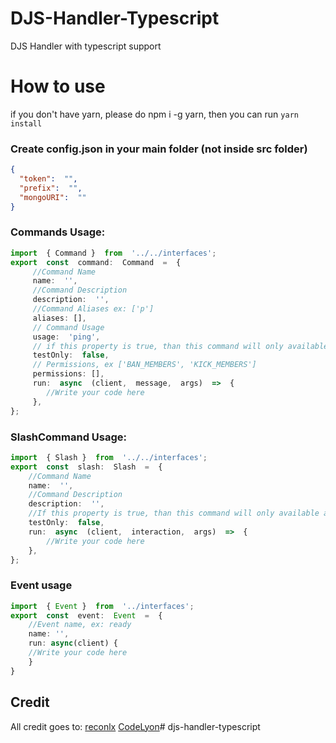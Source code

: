 # DJS-Handler-Typescript
DJS Handler with typescript support


# How to use

if you don't have yarn, please do npm i -g yarn, then you can run `yarn install`

### Create config.json in your main folder (not inside src folder)
```json
{
  "token":  "",
  "prefix":  "",
  "mongoURI":  ""
}
```


### Commands Usage:
```ts
import  { Command }  from  '../../interfaces';
export  const  command:  Command  =  {
     //Command Name
     name:  '',
     //Command Description
     description:  '',
     //Command Aliases ex: ['p']
     aliases: [],
     // Command Usage
     usage:  'ping',
     // if this property is true, than this command will only available at your test server
     testOnly:  false,
     // Permissions, ex ['BAN_MEMBERS', 'KICK_MEMBERS']
     permissions: [],
     run:  async  (client,  message,  args)  =>  {
		//Write your code here
     },
};
```

### SlashCommand Usage: 
```ts
import  { Slash }  from  '../../interfaces';
export  const  slash:  Slash  =  {
	//Command Name
	name:  '',
	//Command Description
	description:  '',
	//If this property is true, than this command will only available at your test server
	testOnly:  false,
	run:  async  (client,  interaction,  args)  =>  {
		//Write your code here
	},
};
```

### Event usage
```ts
import  { Event }  from  '../interfaces';
export  const  event:  Event  =  {
	//Event name, ex: ready
	name: '',
	run: async(client) {
	//Write your code here
	}
}
```


## Credit
All credit goes to:
[reconlx](https://www.youtube.com/channel/UCC-5dJ0BPTRSMaoDxntduHg)
[CodeLyon](https://www.youtube.com/channel/UC08G-UJT58SbkdmcOYyOQVw)# djs-handler-typescript


